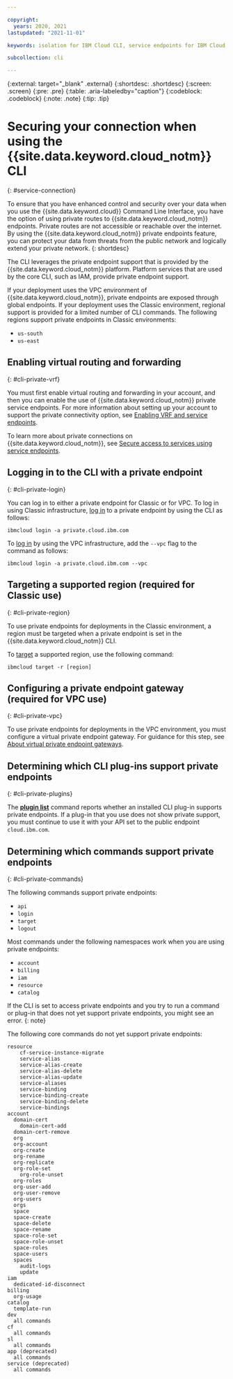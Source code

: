 ```yaml
---

copyright:
  years: 2020, 2021
lastupdated: "2021-11-01"

keywords: isolation for IBM Cloud CLI, service endpoints for IBM Cloud CLI, private network for IBM Cloud CLI, network isolation in IBM Cloud CLI, non-public routes for IBM Cloud CLI, private connection for IBM Cloud CLI, private endpoints, regions that support private endpoints, private service endpoints

subcollection: cli

---
```


{:external: target="_blank" .external}
{:shortdesc: .shortdesc}
{:screen: .screen}
{:pre: .pre}
{:table: .aria-labeledby="caption"}
{:codeblock: .codeblock}
{:note: .note}
{:tip: .tip}

# Securing your connection when using the {{site.data.keyword.cloud_notm}} CLI
{: #service-connection}

To ensure that you have enhanced control and security over your data when you use the {{site.data.keyword.cloud}} Command Line Interface, you have the option of using private routes to {{site.data.keyword.cloud_notm}} endpoints. Private routes are not accessible or reachable over the internet. By using the {{site.data.keyword.cloud_notm}} private endpoints feature, you can protect your data from threats from the public network and logically extend your private network.
{: shortdesc}

The CLI leverages the private endpoint support that is provided by the {{site.data.keyword.cloud_notm}} platform. Platform services that are used by the core CLI, such as IAM, provide private endpoint support.

If your deployment uses the VPC environment of {{site.data.keyword.cloud_notm}}, private endpoints are exposed through global endpoints. If your deployment uses the Classic environment, regional support is provided for a limited number of CLI commands. The following regions support private endpoints in Classic environments:
* `us-south`
* `us-east`

## Enabling virtual routing and forwarding
{: #cli-private-vrf}

You must first enable virtual routing and forwarding in your account, and then you can enable the use of {{site.data.keyword.cloud_notm}} private service endpoints. For more information about setting up your account to support the private connectivity option, see [Enabling VRF and service endpoints](/docs/account?topic=account-vrf-service-endpoint).

To learn more about private connections on {{site.data.keyword.cloud_notm}}, see [Secure access to services using service endpoints](/docs/account?topic=account-service-endpoints-overview).

## Logging in to the CLI with a private endpoint
{: #cli-private-login}

You can log in to either a private endpoint for Classic or for VPC. To log in using Classic infrastructure, [log in](/docs/cli?topic=cli-ibmcloud_cli#ibmcloud_login) to a private endpoint by using the CLI as follows:

```text
ibmcloud login -a private.cloud.ibm.com
```

To [log in](/docs/cli?topic=cli-ibmcloud_cli#ibmcloud_login) by using the VPC infrastructure, add the `--vpc` flag to the command as follows:

```text
ibmcloud login -a private.cloud.ibm.com --vpc
```

## Targeting a supported region (required for Classic use)
{: #cli-private-region}

To use private endpoints for deployments in the Classic environment, a region must be targeted when a private endpoint is set in the {{site.data.keyword.cloud_notm}} CLI.

To [target](/docs/cli?topic=cli-ibmcloud_cli#ibmcloud_target) a supported region, use the following command:

```text
ibmcloud target -r [region]
```

## Configuring a private endpoint gateway (required for VPC use)
{: #cli-private-vpc}

To use private endpoints for deployments in the VPC environment, you must configure a virtual private endpoint gateway. For guidance for this step, see [About virtual private endpoint gateways](/docs/vpc?topic=vpc-about-vpe).

## Determining which CLI plug-ins support private endpoints
{: #cli-private-plugins}

The [**plugin list**](/docs/cli?topic=cli-ibmcloud_commands_settings#ibmcloud_plugin_list) command reports whether an installed CLI plug-in supports private endpoints. If a plug-in that you use does not show private support, you must continue to use it with your API set to the public endpoint `cloud.ibm.com`.

## Determining which commands support private endpoints
{: #cli-private-commands}

The following commands support private endpoints:
- `api`
- `login`
- `target`
- `logout`

Most commands under the following namespaces work when you are using private endpoints:
- `account`
- `billing`
- `iam`
- `resource`
- `catalog`

If the CLI is set to access private endpoints and you try to run a command or plug-in that does not yet support private endpoints, you might see an error.
{: note}

The following core commands do not yet support private endpoints:

```text
resource
	cf-service-instance-migrate
	service-alias
  	service-alias-create
  	service-alias-delete
  	service-alias-update
  	service-aliases
  	service-binding
  	service-binding-create
  	service-binding-delete
  	service-bindings
account
  domain-cert
	domain-cert-add
  domain-cert-remove
  org
  org-account
  org-create
  org-rename
  org-replicate
  org-role-set
 	org-role-unset
  org-roles
  org-user-add
  org-user-remove
  org-users
  orgs
  space
  space-create
  space-delete
  space-rename
  space-role-set
  space-role-unset
  space-roles
  space-users
  spaces
    audit-logs
    update
iam
  dedicated-id-disconnect 
billing
  org-usage
catalog
  template-run
dev
  all commands
cf
  all commands
sl
  all commands
app (deprecated)
  all commands
service (deprecated)
  all commands
```
